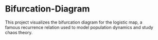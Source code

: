 # Bifurcation-Diagram
This project visualizes the bifurcation diagram for the logistic map, a famous recurrence relation used to model population dynamics and study chaos theory.
